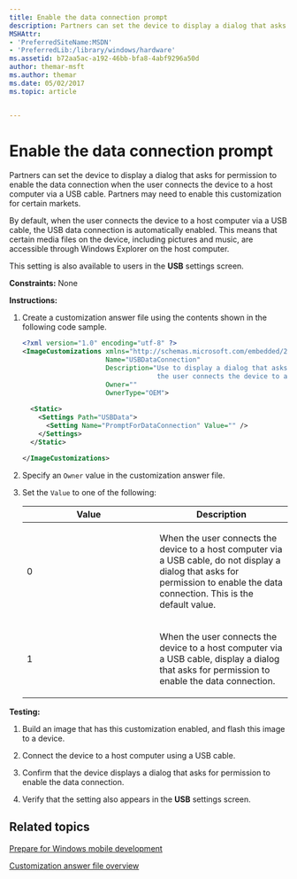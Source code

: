 ```yaml
---
title: Enable the data connection prompt
description: Partners can set the device to display a dialog that asks for permission to enable the data connection when the user connects the device to a host computer via a USB cable.
MSHAttr:
- 'PreferredSiteName:MSDN'
- 'PreferredLib:/library/windows/hardware'
ms.assetid: b72aa5ac-a192-46bb-bfa8-4abf9296a50d
author: themar-msft
ms.author: themar
ms.date: 05/02/2017
ms.topic: article


---
```


# Enable the data connection prompt


Partners can set the device to display a dialog that asks for permission to enable the data connection when the user connects the device to a host computer via a USB cable. Partners may need to enable this customization for certain markets.

By default, when the user connects the device to a host computer via a USB cable, the USB data connection is automatically enabled. This means that certain media files on the device, including pictures and music, are accessible through Windows Explorer on the host computer.

This setting is also available to users in the **USB** settings screen.

<a href="" id="constraints---none"></a>**Constraints:** None  

<a href="" id="instructions-"></a>**Instructions:**  
1.  Create a customization answer file using the contents shown in the following code sample.

    ```XML
    <?xml version="1.0" encoding="utf-8" ?>  
    <ImageCustomizations xmlns="http://schemas.microsoft.com/embedded/2004/10/ImageUpdate"  
                         Name="USBDataConnection"  
                         Description="Use to display a dialog that asks for permission to enable the data connection when 
                                      the user connects the device to a host computer via a USB cable."  
                         Owner=""  
                         OwnerType="OEM"> 
      
      <Static>  
        <Settings Path="USBData">  
          <Setting Name="PromptForDataConnection" Value="" />   
        </Settings>  
      </Static>

    </ImageCustomizations>
    ```

2.  Specify an `Owner` value in the customization answer file.

3.  Set the `Value` to one of the following:

    <table>
    <colgroup>
    <col width="50%" />
    <col width="50%" />
    </colgroup>
    <thead>
    <tr class="header">
    <th>Value</th>
    <th>Description</th>
    </tr>
    </thead>
    <tbody>
    <tr class="odd">
    <td><p>0</p></td>
    <td><p>When the user connects the device to a host computer via a USB cable, do not display a dialog that asks for permission to enable the data connection. This is the default value.</p></td>
    </tr>
    <tr class="even">
    <td><p>1</p></td>
    <td><p>When the user connects the device to a host computer via a USB cable, display a dialog that asks for permission to enable the data connection.</p></td>
    </tr>
    </tbody>
    </table>

     

<a href="" id="testing-"></a>**Testing:**  
1.  Build an image that has this customization enabled, and flash this image to a device.

2.  Connect the device to a host computer using a USB cable.

3.  Confirm that the device displays a dialog that asks for permission to enable the data connection.

4.  Verify that the setting also appears in the **USB** settings screen.

## Related topics

[Prepare for Windows mobile development](https://docs.microsoft.com/en-us/windows-hardware/manufacture/mobile/preparing-for-windows-mobile-development)

[Customization answer file overview](https://docs.microsoft.com/en-us/windows-hardware/customize/mobile/mcsf/customization-answer-file)
